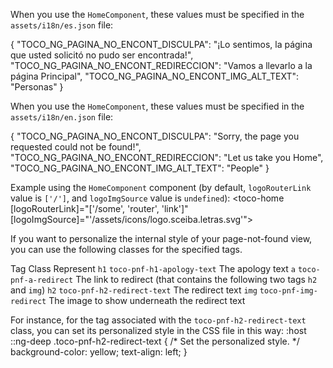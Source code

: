 
When you use the `HomeComponent`, these values must be specified in the `assets/i18n/es.json` file:

{
    "TOCO_NG_PAGINA_NO_ENCONT_DISCULPA": "¡Lo sentimos, la página que usted solicitó no pudo ser encontrada!",
    "TOCO_NG_PAGINA_NO_ENCONT_REDIRECCION": "Vamos a llevarlo a la página Principal",
    "TOCO_NG_PAGINA_NO_ENCONT_IMG_ALT_TEXT": "Personas"
}



When you use the `HomeComponent`, these values must be specified in the `assets/i18n/en.json` file:

{
    "TOCO_NG_PAGINA_NO_ENCONT_DISCULPA": "Sorry, the page you requested could not be found!",
    "TOCO_NG_PAGINA_NO_ENCONT_REDIRECCION": "Let us take you Home",
    "TOCO_NG_PAGINA_NO_ENCONT_IMG_ALT_TEXT": "People"
}



Example using the `HomeComponent` component (by default, `logoRouterLink` value is `['/']`, and `logoImgSource` value is `undefined`): 
<toco-home [logoRouterLink]="['/some', 'router', 'link']" [logoImgSource]="'/assets/icons/logo.sceiba.letras.svg'">
</toco-home>



If you want to personalize the internal style of your page-not-found view, you can use the following classes for the specified tags. 

Tag			Class								Represent
`h1`		`toco-pnf-h1-apology-text`			The apology text
`a`			`toco-pnf-a-redirect`				The link to redirect (that contains the following two tags `h2` and `img`)
`h2`		`toco-pnf-h2-redirect-text`			The redirect text
`img`		`toco-pnf-img-redirect`				The image to show underneath the redirect text

For instance, for the tag associated with the `toco-pnf-h2-redirect-text` class, you can set its personalized style in the CSS file in this way: 
:host ::ng-deep .toco-pnf-h2-redirect-text
{
    /* Set the personalized style. */
    background-color: yellow;
    text-align: left;
}
